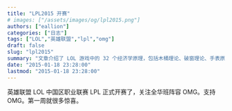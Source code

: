 ```yaml
---
title: "LPL2015 开赛"
# images: ["/assets/images/og/lpl2015.png"]
authors: ["eallion"]
categories: ["日志"]
tags: ["LOL","英雄联盟","lpl","omg"]
draft: false
slug: "lpl2015"
summary: "文章介绍了 LOL 游戏中的 32 个经济学原理，包括木桶理论、破窗理论、手表原理等。这些原理在游戏中有着具体的应用，如团队合作、角色定位和资源分配等方面。通过对这些原理的认识和运用，玩家可以提高自己在游戏中的竞技水平，并取得更好的成绩。同时，文章也指出了一些常见问题和错误观念，如喷子行为、不合适的角色选择等，在游戏中应该避免这些问题以保持良好的团队氛围和个人发展。"
date: "2015-01-18 23:28:00"
lastmod: "2015-01-18 23:28:00"
---
```


英雄联盟 LOL 中国区职业联赛 LPL 正式开赛了，关注全华班阵容 OMG。支持 OMG。第一周就很多惊喜。
